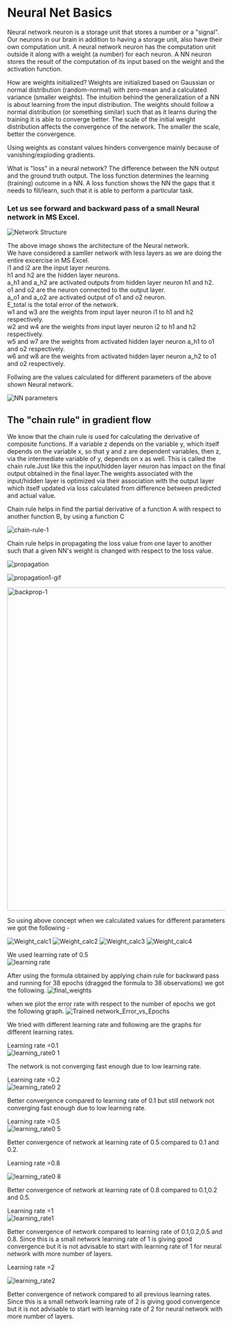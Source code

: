# Neural Net Basics

Neural network neuron is a storage unit that stores a number or a "signal". Our neurons in our brain in addition to having a storage unit, also have their own computation unit. A neural network neuron has the computation unit outside it along with a weight (a number) for each neuron. A NN neuron stores the result of the computation of its input based on the weight and the activation function.

How are weights initialized?
Weights are initialized based on Gaussian or normal distribution (random-normal) with zero-mean and a calculated variance (smaller weights). The intuition behind the generalization of a NN is about learning from the input distribution. The weights should follow a normal distribution (or something similar) such that as it learns during the training it is able to converge better. The scale of the initial weight distribution affects the convergence of the network. The smaller the scale, better the convergence.

Using weights as constant values hinders convergence mainly because of vanishing/exploding gradients.

What is "loss" in a neural network?
The difference between the NN output and the ground truth output. The loss function determines the learning (training) outcome in a NN. A loss function shows the NN the gaps that it needs to fill/learn, such that it is able to perform a particular task.

### Let us see forward and backward pass of a small Neural network in MS Excel.

![Network Structure](https://user-images.githubusercontent.com/39134120/118151499-535e0580-b431-11eb-9248-c29fef488986.JPG)


The above image shows the architecture of the Neural network.<br>
We have considered a samller network with less layers as we are doing the entire excercise in MS Excel.<br>
i1 and i2 are the input layer neurons.<br>
h1 and h2 are the hidden layer neurons.<br>
a_h1 and a_h2 are activated outputs from hidden layer neuron h1 and h2.<br>
o1 and o2 are the neuron connected to the output layer.<br>
a_o1 and a_o2 are activated output of o1 and o2 neuron.<br>
E_total is the total error of the network.<br>
w1 and w3 are the weights from input layer neuron i1 to h1 and h2 respectively.<br>
w2 and w4 are the weights from input layer neuron i2 to h1 and h2 respectively.<br>
w5 and w7 are the weights from activated hidden layer neuron a_h1 to o1 and o2 respectively.<br>
w6 and w8 are the weights from activated hidden layer neuron a_h2 to o1 and o2 respectively.<br>

Follwing are the values calculated for different parameters of the above shown Neural network.

![NN parameters](https://user-images.githubusercontent.com/39134120/126879579-725ee132-39f2-4fd2-ba0c-db2dff80dba9.JPG)


## The "chain rule" in gradient flow

We know that the chain rule is used for calculating the derivative of composite functions. If a variable z depends on the variable y, which itself depends on the variable x, so that y and z are dependent variables, then z, via the intermediate variable of y, depends on x as well. This is called the chain rule.Just like this the input/hidden layer neuron has impact on the final output obtained in the final layer.The weights associated with the input/hidden layer is optimized via their association with the output layer which itself updated via loss calculated from difference between predicted and actual value.


Chain rule helps in find the partial derivative of a function A with respect to another function B, by using a function C

![chain-rule-1](https://user-images.githubusercontent.com/39134120/126879921-1d80c7b9-354d-44d3-b9fc-87b94fba4b36.png)

Chain rule helps in propagating the loss value from one layer to another such that a given NN's weight is changed with respect to the loss value.

![propagation](https://user-images.githubusercontent.com/39134120/126880076-48e47336-22b9-4c55-9ee1-9373dbfa03fa.png)

![propagation1-gif](https://user-images.githubusercontent.com/39134120/126880092-834226c8-30b1-4484-a99a-8db186c11cd2.gif)

<img width="745" alt="backprop-1" src="https://user-images.githubusercontent.com/39134120/126879428-83ffae65-f3f7-4ab7-ae9b-0644ee2f30a3.png">


So using above concept when we calculated values for different parameters we got the following -

![Weight_calc1](https://user-images.githubusercontent.com/39134120/118123847-70371080-b412-11eb-845d-3eb86bb9555d.JPG)
![Weight_calc2](https://user-images.githubusercontent.com/39134120/118123881-79c07880-b412-11eb-8126-b233d1d70596.JPG)
![Weight_calc3](https://user-images.githubusercontent.com/39134120/118123906-804ef000-b412-11eb-91e1-61adcdb872ed.JPG)
![Weight_calc4](https://user-images.githubusercontent.com/39134120/118123929-8644d100-b412-11eb-9847-e6c8b4b9a8db.JPG)

We used learning rate of 0.5<br>
![learning rate](https://user-images.githubusercontent.com/39134120/118124146-cdcb5d00-b412-11eb-9d30-f60148954141.JPG)

After using the formula obtained by applying chain rule for backward pass and running for 38 epochs (dragged the formula to 38 observations) we got the following.
![final_weights](https://user-images.githubusercontent.com/39134120/118124503-4df1c280-b413-11eb-9f91-e50b06e121a5.JPG)

when we plot the error rate with respect to the number of epochs we got the following graph.
![Trained network_Error_vs_Epochs](https://user-images.githubusercontent.com/39134120/118124626-7a0d4380-b413-11eb-9731-d38dfdc88444.JPG)

We tried with different learning rate and following are the graphs for different learning rates.

Learning rate =0.1<br>
![learning_rate0 1](https://user-images.githubusercontent.com/39134120/118125674-ec325800-b414-11eb-88aa-820b2f328e23.JPG)

The network is not converging fast enough due to low learning rate.

Learning rate =0.2 <br>
![learning_rate0 2](https://user-images.githubusercontent.com/39134120/118125803-12f08e80-b415-11eb-9319-b796cab89ccc.JPG)

Better convergence compared to learning rate of 0.1 but still network not converging fast enough due to low learning rate.

Learning rate =0.5<br>
![learning_rate0 5](https://user-images.githubusercontent.com/39134120/118127381-3e747880-b417-11eb-947a-534b35a86fb4.JPG)

Better convergence of network at learning rate of 0.5 compared to 0.1 and 0.2.

Learning rate =0.8<br>

![learning_rate0 8](https://user-images.githubusercontent.com/39134120/118126206-a5912d80-b415-11eb-9fba-14b0c5295f05.JPG)

Better convergence of network at learning rate of 0.8 compared to 0.1,0.2 and 0.5.

Learning rate =1<br>
![learning_rate1](https://user-images.githubusercontent.com/39134120/118126555-1fc1b200-b416-11eb-98ba-0dc28a0494ce.JPG)

Better convergence of network compared to learning rate of 0.1,0.2,0.5 and 0.8. Since this is a small network learning rate of 1 is giving 
good convergence but it is not advisable to start with learning rate of 1 for neural network with more number of layers.

Learning rate =2<br>

![learning_rate2](https://user-images.githubusercontent.com/39134120/118126820-7cbd6800-b416-11eb-8c6a-d388f6f8d94a.JPG)

Better convergence of network compared to all previous learning rates. Since this is a small network learning rate of 2 is giving 
good convergence but it is not advisable to start with learning rate of 2 for neural network with more number of layers.










